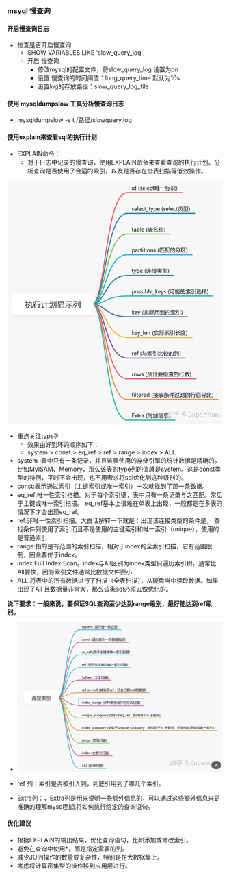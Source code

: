 ### msyql 慢查询 


#### 开启慢查询日志
- 检查是否开启慢查询
  -  SHOW VARIABLES LIKE 'slow_query_log';
  - 开启 慢查询
    - 修改mysql的配置文件，将slow_query_log  设置为on
    - 设置 慢查询的时间阈值：long_query_time 默认为10s
    - 设置log的存放路径：slow_query_log_file 
#### 使用 mysqldumpslow  工具分析慢查询日志
- mysqldumpslow -s t /路径/slowquery.log

#### 使用explain来查看sql的执行计划
- EXPLAIN命令：
  - 对于日志中记录的慢查询，使用EXPLAIN命令来查看查询的执行计划。分析查询是否使用了合适的索引，以及是否存在全表扫描等低效操作。

![explain返回列含义](../images/db/mysql_explain.png)


- 重点关注type列
  - 效果由好到坏的顺序如下：
  - system > const > eq_ref > ref > range > index > ALL
- system :表中只有一条记录，并且该表使用的存储引擎的统计数据是精确的，比如MyISAM、Memory，那么该表的type列的值就是system。这是const类型的特例，平时不会出现，也不用奢求将sql优化到这种级别的。
- const:表示通过索引（主键索引或唯一索引）一次就找到了那一条数据。
- eq_ref:唯一性索引扫描。对于每个索引键，表中只有一条记录与之匹配。常见于主键或唯一索引扫描。 eq_ref基本上很难在单表上出现，一般都是在多表的情况下才会出现eq_ref。
- ref:非唯一性索引扫描。大白话解释一下就是：出现该连接类型的条件是， 查找条件列使用了索引而且不是使用的主键索引和唯一索引（unique），使用的是普通索引
-  range:指的是有范围的索引扫描，相对于index的全索引扫描，它有范围限制，因此要优于index。
-  index:Full Index Scan。index与All区别为index类型只遍历索引树，通常比All要快，因为索引文件通常比数据文件要小
-  ALL:将表中的所有数据进行了扫描（全表扫描），从硬盘当中读取数据。如果出现了All 且数据量非常大，那么该条sql必须去做优化的。

**说下要求：一般来说，要保证SQL查询至少达到range级别，最好能达到ref级别。**


- ![type可能的值](../images/db/mysql_explain_type.png)

- ref 列：索引是否被引入到，到底引用到了哪几个索引。
- Extra列：，Extra列是用来说明一些额外信息的，可以通过这些额外信息来更准确的理解mysql到底将如何执行给定的查询语句。

#### 优化建议
- 根据EXPLAIN的输出结果，优化查询语句，比如添加或修改索引。
- 避免在查询中使用*，而是指定需要的列。
- 减少JOIN操作的数量或复杂性，特别是在大数据集上。
- 考虑将计算密集型的操作移到应用层进行。